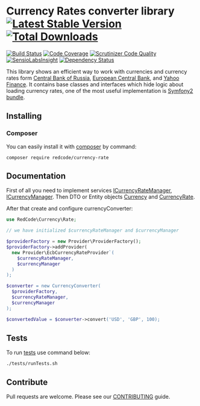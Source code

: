 # Currency Rates converter library [![Latest Stable Version](https://img.shields.io/packagist/v/redcode/currency-rate.svg?style=flat)](https://packagist.org/packages/redcode/currency-rate) [![Total Downloads](https://img.shields.io/packagist/dt/redcode/currency-rate.svg?style=flat)](https://packagist.org/packages/redcode/currency-rate)

[![Build Status](https://img.shields.io/travis/redco/redcode-currency-rate.svg?style=flat)](https://travis-ci.org/redco/redcode-currency-rate)
[![Code Coverage](https://img.shields.io/scrutinizer/coverage/g/redco/redcode-currency-rate.svg?style=flat)](https://scrutinizer-ci.com/g/redco/redcode-currency-rate/?branch=master)
[![Scrutinizer Code Quality](https://img.shields.io/scrutinizer/g/redco/redcode-currency-rate.svg?style=flat)](https://scrutinizer-ci.com/g/redco/redcode-currency-rate/?branch=master)
[![SensioLabsInsight](https://insight.sensiolabs.com/projects/b77d142f-47eb-4e30-81fb-ed56bff5e5bf/mini.png)](https://insight.sensiolabs.com/projects/b77d142f-47eb-4e30-81fb-ed56bff5e5bf)
[![Dependency Status](https://www.versioneye.com/user/projects/5505aebb4a1064727700051d/badge.svg?style=flat)](https://www.versioneye.com/user/projects/5505aebb4a1064727700051d)

This library shows an efficient way to work with currencies and currency rates form [Central Bank of Russia](http://www.cbr.ru/eng/), [European Central Bank](https://www.ecb.europa.eu), and [Yahoo Finance](https://finance.yahoo.com/currency-converter/). It contains base classes and interfaces which hide logic about loading currency rates, one of the most useful implementation is [Symfony2 bundle](https://github.com/redco/redcode-currency-rate-bundle).

## Installing

### Composer
You can easily install it with [composer](https://getcomposer.org) by command:
```
composer require redcode/currency-rate
```

## Documentation

First of all you need to implement services [ICurrencyRateManager](https://github.com/redco/redcode-currency-rate-bundle/blob/master/Manager/CurrencyRateManager.php), [ICurrencyManager](https://github.com/redco/redcode-currency-rate-bundle/blob/master/Manager/CurrencyManager.php). Then DTO or Entity objects  [Currency](https://github.com/redco/redcode-currency-rate-bundle/blob/master/Model/Currency.php) and [CurrencyRate](https://github.com/redco/redcode-currency-rate-bundle/blob/master/Model/CurrencyRate.php).

After that create and configure currencyConverter:
```php
use RedCode\Currency\Rate;

// we have initialized $currencyRateManager and $currencyManager

$providerFactory = new Provider\ProviderFactory();
$providerFactory->addProvider(
  new Provider\EcbCurrencyRateProvider`(
    $currencyRateManager, 
    $currencyManager
  )
);

$converter = new CurrencyConverter(
  $providerFactory, 
  $currencyRateManager, 
  $currencyManager
);

$convertedValue = $converter->convert('USD', 'GBP', 100);
```

## Tests
To run [tests](https://github.com/redco/redcode-currency-rate/tree/master/tests) use command below:
```shell
./tests/runTests.sh
```

## Contribute

Pull requests are welcome. Please see our [CONTRIBUTING](https://github.com/redco/redcode-currency-rate/blob/master/CONTRIBUTING.md) guide.
